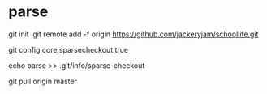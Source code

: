 # parse

git init
​
git remote add -f origin https://github.com/jackeryjam/schoollife.git

git config core.sparsecheckout true

echo parse >> .git/info/sparse-checkout

git pull origin master
